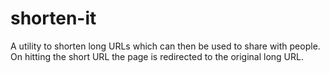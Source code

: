 # shorten-it
A utility to shorten long URLs which can then be used to share with people. On hitting the short URL the page is redirected to the original long URL.
